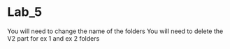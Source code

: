 # Lab_5
You will need to change the name of the folders
You will need to delete the V2 part for ex 1 and ex 2 folders 
